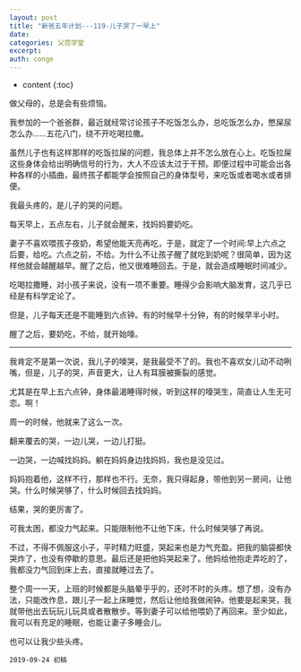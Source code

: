 ```yaml
---
layout: post
title: "新爸五年计划---119-儿子哭了一早上"
date:
categories: 父范学堂
excerpt:
auth: conge
---
```

* content
{:toc}

做父母的，总是会有些烦恼。

我参加的一个爸爸群，最近就经常讨论孩子不吃饭怎么办，总吃饭怎么办，憋屎尿怎么办……五花八门，绕不开吃喝拉撒。

虽然儿子也有这样那样的吃饭拉屎的问题，我总体上并不怎么放在心上。吃饭拉屎这些身体会给出明确信号的行为，大人不应该太过于干预。即便过程中可能会出各种各样的小插曲，最终孩子都能学会按照自己的身体型号，来吃饭或者喝水或者排便。

我最头疼的，是儿子的哭的问题。

每天早上，五点左右，儿子就会醒来，找妈妈要奶吃。

妻子不喜欢喂孩子夜奶，希望他能天亮再吃，于是，就定了一个时间:早上六点之后要，给吃。六点之前，不给。为什么不让孩子醒了就吃到奶呢？很简单，因为这样他就会越醒越早。醒了之后，他又很难睡回去。于是，就会造成睡眠时间减少。

吃喝拉撒睡，对小孩子来说，没有一项不重要。睡得少会影响大脑发育，这几乎已经是有科学定论了。

但是，儿子每天还是不能睡到六点钟。有的时候早十分钟，有的时候早半小时。

醒了之后，要奶吃，不给，就开始嚎。

-----

我肯定不是第一次说，我儿子的嚎哭，是我最受不了的。我也不喜欢女儿动不动咧嘴，但是，儿子的哭，声音更大，让人有耳膜被撕裂的感觉。

尤其是在早上五六点钟，身体最渴睡得时候，听到这样的嚎哭生，简直让人生无可恋。啊！

周一的时候，他就来了这么一次。

翻来覆去的哭，一边儿哭，一边儿打挺。

一边哭，一边喊找妈妈。躺在妈妈身边找妈妈，我也是没见过。

妈妈抱着他，这样不行，那样也不行。无奈，我只得起身，带他到另一房间，让他哭。什么时候哭够了，什么时候回去找妈妈。

结果，哭的更厉害了。

可我太困，都没力气起来。只能限制他不让他下床，什么时候哭够了再说。

不过，不得不佩服这小子，平时精力旺盛，哭起来也是力气充盈。把我的脑袋都快哭炸了，也没有停歇的意思。最后还是把他妈哭起来了。他妈给他抱走弄吃的了，我都没力气回到床上去，直接就睡过去了。

整个周一一天，上班的时候都是头脑晕乎乎的，还时不时的头疼。想了想，没有办法，只能改作息，跟儿子一起上床睡觉，然后让他给我做闹钟。他要是起来哭，我就带他出去玩玩儿玩具或者散散步。等到妻子可以给他喂奶了再回来。至少如此，我可以有充足的睡眠，也能让妻子多睡会儿。

也可以让我少些头疼。

```
2019-09-24 初稿
```
